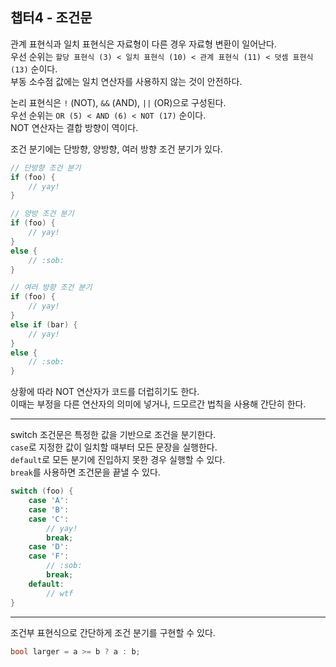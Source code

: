 ## 챕터4 - 조건문

관계 표현식과 일치 표현식은 자료형이 다른 경우 자료형 변환이 일어난다.  
우선 순위는 `할당 표현식 (3) < 일치 표현식 (10) < 관계 표현식 (11) < 덧셈 표현식 (13)` 순이다.  
부동 소수점 값에는 일치 연산자를 사용하지 않는 것이 안전하다.

논리 표현식은 `!` (NOT), `&&` (AND), `||` (OR)으로 구성된다.  
우선 순위는 `OR (5) < AND (6) < NOT (17)` 순이다.  
NOT 연산자는 결합 방향이 역이다.

조건 분기에는 단방향, 양방향, 여러 방향 조건 분기가 있다.
```c++
// 단방향 조건 분기
if (foo) {
    // yay!
}

// 양방 조건 분기
if (foo) {
    // yay!
}
else {
    // :sob:
}

// 여러 방향 조건 분기
if (foo) {
    // yay!
}
else if (bar) {
    // yay!
}
else {
    // :sob:
}
```

상황에 따라 NOT 연산자가 코드를 더럽히기도 한다.  
이때는 부정을 다른 연산자의 의미에 넣거나, 드모르간 법칙을 사용해 간단히 한다.

---

switch 조건문은 특정한 값을 기반으로 조건을 분기한다.  
`case`로 지정한 값이 일치할 때부터 모든 문장을 실행한다.  
`default`로 모든 분기에 진입하지 못한 경우 실행할 수 있다.  
`break`를 사용하면 조건문을 끝낼 수 있다.

```c++
switch (foo) {
    case 'A':
    case 'B':
    case 'C':
        // yay!
        break;
    case 'D':
    case 'F':
        // :sob:
        break;
    default:
        // wtf
}
```

---

조건부 표현식으로 간단하게 조건 분기를 구현할 수 있다.
```c++
bool larger = a >= b ? a : b;
```
